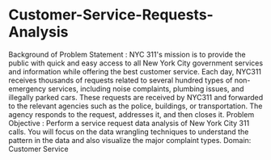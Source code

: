 # Customer-Service-Requests-Analysis
Background of Problem Statement : NYC 311's mission is to provide the public with quick and easy access to all New York City government services and information while offering the best customer service. Each day, NYC311 receives thousands of requests related to several hundred types of non-emergency services, including noise complaints, plumbing issues, and illegally parked cars. These requests are received by NYC311 and forwarded to the relevant agencies such as the police, buildings, or transportation. The agency responds to the request, addresses it, and then closes it. Problem Objective : Perform a service request data analysis of New York City 311 calls. You will focus on the data wrangling techniques to understand the pattern in the data and also visualize the major complaint types. Domain: Customer Service
